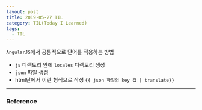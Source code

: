 ```yaml
---
layout: post
title: 2019-05-27 TIL
category: TIL(Today I Learned)
tags:
  - TIL
---
```




`AngularJS`에서 공통적으로 단어를 적용하는 방법

- `js` 디렉토리 안에 `locales` 디렉토리 생성
- `json` 파일 생성
- html단에서 이런 형식으로 작성 `{{ json 파일의 key 값 | translate}}`

---

### Reference



